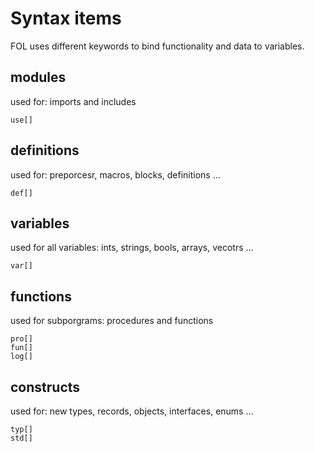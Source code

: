 # Syntax items

FOL uses different keywords to bind functionality and data to variables.

## modules
used for: imports and includes
```
use[]
```

## definitions
used for: preporcesr, macros, blocks, definitions ...
```
def[]
```

## variables
used for all variables: ints, strings, bools, arrays, vecotrs ...
```
var[]
```
## functions
used for subporgrams: procedures and functions
```
pro[]
fun[]
log[]
```

## constructs
used for: new types, records, objects, interfaces, enums ...
```
typ[]
std[]
```

